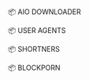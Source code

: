 <p>
📦 <a href="https://pypi.org/project/aioxdl" style="text-decoration:none;">AIO DOWNLOADER</a>
</p>

<p>
 📦 <a href="https://pypi.org/project/uxagent" style="text-decoration:none;">USER AGENTS</a>
</p>

<p>
 📦 <a href="https://pypi.org/project/shortners" style="text-decoration:none;">SHORTNERS</a>
</p>

<p>
 📦 <a href="https://pypi.org/project/blockporn" style="text-decoration:none;">BLOCKPORN</a>
</p>
